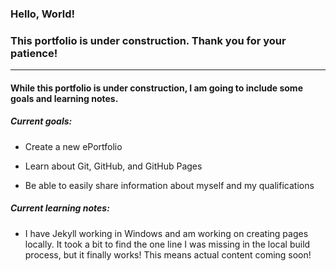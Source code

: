 ### Hello, World!


### This portfolio is under construction. Thank you for your patience! 


____


#### While this portfolio is under construction, I am going to include some goals and learning notes. 



##### Current goals: 

- Create a new ePortfolio

- Learn about Git, GitHub, and GitHub Pages

- Be able to easily share information about myself and my qualifications


##### Current learning notes:

- I have Jekyll working in Windows and am working on creating pages locally. It took a bit to find the one line I was missing in the local build process, but it finally works! This means actual content coming soon!
